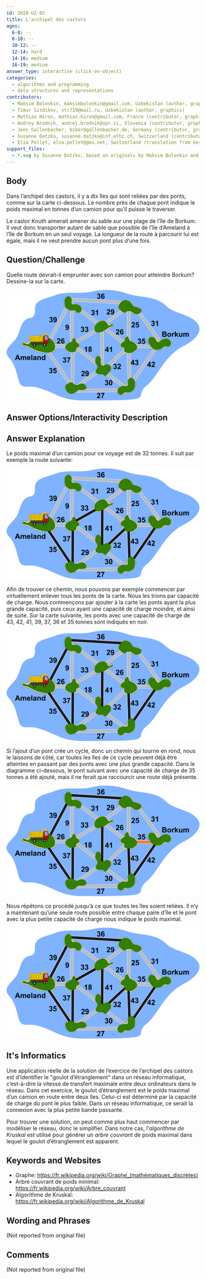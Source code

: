 ```yaml
---
id: 2020-UZ-02
title: L’archipel des castors
ages:
  6-8: --
  8-10: --
  10-12: --
  12-14: hard
  14-16: medium
  16-19: medium
answer_type: interactive (click-on-object)
categories:
  - algorithms and programming
  - data structures and representations
contributors:
  - Maksim Bolonkin, maksimbolonkin@gmail.com, Uzbekistan (author, graphics)
  - Timur Sitdikov, str719@mail.ru, Uzbekistan (author, graphics)
  - Mathias Hiron, mathias.hiron@gmail.com, France (contributor, graphics)
  - Andrey Brodnik, andrej.brodnik@upr.si, Slovenia (contributor, graphics)
  - Jens Gallenbacher, biber@gallenbacher.de, Germany (contributor, graphics, translation from English into German)
  - Susanne Datzko, susanne.datzko@inf.ethz.ch, Switzerland (contributor, graphics)
  - Elsa Pellet, elsa.pellet@gmx.net, Switzerland (translation from German into French)
support_files:
  - *.svg by Susanne Datzko, based on originals by Maksim Bolonkin and Timur Sitdikov, modified by Mathias Hiron and Andrey Brodnik and Jens Gallenbacher
---
```



## Body

Dans l’archipel des castors, il y a dix îles qui sont reliées par des ponts, comme sur la carte ci-dessous. Le nombre près de chaque pont indique le poids maximal en tonnes d’un camion pour qu’il puisse le traverser.

Le castor Knuth aimerait amener du sable sur une plage de l’île de Borkum. Il veut donc transporter autant de sable que possible de l’île d’Ameland à l’île de Borkum en un seul voyage. La longueur de la route à parcourir lui est égale, mais il ne veut prendre aucun pont plus d’une fois.


## Question/Challenge

Quelle route devrait-il emprunter avec son camion pour atteindre Borkum? Dessine-la sur la carte.

![](graphics/2020-UZ-02_taskbody-interactive-compatible.svg "Archipel des castors (450px)")


## Answer Options/Interactivity Description

<!-- empty -->


## Answer Explanation

Le poids maximal d’un camion pour ce voyage est de 32 tonnes. Il suit par exemple la route suivante:

![](graphics/2020-UZ-02_explanation1-compatible.svg "Explication 1 (450px)")

Afin de trouver ce chemin, nous pouvons par exemple commencer par virtuellement enlever tous les ponts de la carte. Nous les trions par capacité de charge. Nous commençons par ajouter à la carte les ponts ayant la plus grande capacité, puis ceux ayant une capacité de charge moindre, et ainsi de suite. Sur la carte suivante, les ponts avec une capacité de charge de 43, 42, 41, 39, 37, 36 et 35 tonnes sont indiqués en noir.

![](graphics/2020-UZ-02_explanation2-compatible.svg "Explication 2 (450px)")

Si l’ajout d’un pont crée un cycle, donc un chemin qui tourne en rond, nous le laissons de côté, car toutes les îles de ce cycle peuvent déjà être atteintes en passant par des ponts avec une plus grande capacité. Dans le diagramme ci-dessous, le pont suivant avec une capacité de charge de 35 tonnes a été ajouté, mais il ne ferait que raccourcir une route déjà présente.

![](graphics/2020-UZ-02_explanation3-compatible.svg "Explication 3 (450px)")

Nous répétons ce procédé jusqu’à ce que toutes les îles soient reliées. Il n’y a maintenant qu’une seule route possible entre chaque paire d’île et le pont avec la plus petite capacité de charge nous indique le poids maximal.

![](graphics/2020-UZ-02_explanation4-compatible.svg "Explication 4 (450px)")


## It's Informatics

Une application réelle de la solution de l’exercice de l’archipel des castors est d’identifier le "goulot d’étranglement" dans un réseau informatique, c’est-à-dire la vitesse de transfert maximale entre deux ordinateurs dans le réseau. Dans cet exercice, le goulot d’étranglement est le poids maximal d’un camion en route entre deux îles. Celui-ci est déterminé par la capacité de charge du pont le plus faible. Dans un réseau informatique, ce serait la connexion avec la plus petite bande passante.

Pour trouver une solution, on peut comme plus haut commencer par modéliser le réseau, donc le simplifier. Dans notre cas, l’_algorithme de Kruskal_ est utilisé pour générer un _arbre couvrant_ de poids maximal dans lequel le goulot d’étranglement est apparent.


## Keywords and Websites

 - Graphe: https://fr.wikipedia.org/wiki/Graphe_(mathématiques_discrètes)
 - Arbre couvrant de poids minimal: https://fr.wikipedia.org/wiki/Arbre_couvrant
 - Algorithme de Kruskal: https://fr.wikipedia.org/wiki/Algorithme_de_Kruskal


## Wording and Phrases

(Not reported from original file)


## Comments

(Not reported from original file)
